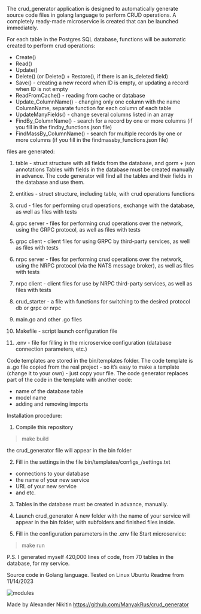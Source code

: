 The crud_generator application is designed to automatically generate source code files
in golang language to perform CRUD operations.
A completely ready-made microservice is created that can be launched immediately.

For each table in the Postgres SQL database, functions will be automatic created to perform crud operations:
- Create()
- Read()
- Update()
- Delete() (or Delete() + Restore(), if there is an is_deleted field)
- Save() - creating a new record when ID is empty, or updating a record when ID is not empty
- ReadFromCache() - reading from cache or database
- Update_ColumnName() - changing only one column with the name ColumnName,
separate function for each column of each table
- UpdateManyFields() - change several columns listed in an array
- FindBy_ColumnName() - search for a record by one or more columns (if you fill in the findby_functions.json file)
- FindMassBy_ColumnName() - search for multiple records by one or more columns (if you fill in the findmassby_functions.json file)

files are generated:
1. table - struct structure with all fields from the database, and gorm + json annotations
Tables with fields in the database must be created manually in advance.
The code generator will find all the tables and their fields in the database and use them.

2. entities - struct structure, including table, with crud operations functions

3. crud - files for performing crud operations, exchange with the database,
as well as files with tests

4. grpc server - files for performing crud operations over the network, using the GRPC protocol,
as well as files with tests

5. grpc client - client files for using GRPC by third-party services,
as well as files with tests

6. nrpc server - files for performing crud operations over the network, using the NRPC protocol (via the NATS message broker),
as well as files with tests

7. nrpc client - client files for use by NRPC third-party services,
as well as files with tests

8. crud_starter - a file with functions for switching to the desired protocol db or grpc or nrpc

9. main.go and other .go files

10. Makefile - script launch configuration file

11. .env - file for filling in the microservice configuration (database connection parameters, etc.)


Code templates are stored in the bin/templates folder.
The code template is a .go file copied from the real project -
so it’s easy to make a template (change it to your own) - just copy your file.
The code generator replaces part of the code in the template with another code:
- name of the database table
- model name
- adding and removing imports

Installation procedure:
1. Compile this repository
>make build
>
the crud_generator file will appear in the bin folder

2. Fill in the settings in the file bin/templates/configs_/settings.txt
- connections to your database
- the name of your new service
- URL of your new service
- and etc.

3. Tables in the database must be created in advance, manually.

4. Launch crud_generator
A new folder with the name of your service will appear in the bin folder,
with subfolders and finished files inside.

5. Fill in the configuration parameters in the .env file
Start microservice:
>make run
>



P.S.
I generated myself 420,000 lines of code, from 70 tables in the database, for my service.


Source code in Golang language.
Tested on Linux Ubuntu
Readme from 11/14/2023

![modules](https://github.com/ManyakRus/crud_generator/assets/30662875/304a41fa-a84c-40c4-9566-e5d65a381175)


Made by Alexander Nikitin
https://github.com/ManyakRus/crud_generator
